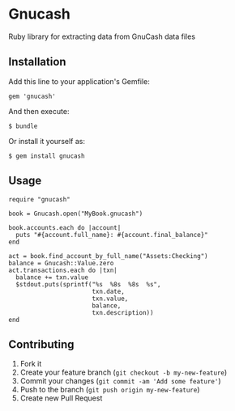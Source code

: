 # Gnucash

Ruby library for extracting data from GnuCash data files

## Installation

Add this line to your application's Gemfile:

    gem 'gnucash'

And then execute:

    $ bundle

Or install it yourself as:

    $ gem install gnucash

## Usage

    require "gnucash"

    book = Gnucash.open("MyBook.gnucash")

    book.accounts.each do |account|
      puts "#{account.full_name}: #{account.final_balance}"
    end

    act = book.find_account_by_full_name("Assets:Checking")
    balance = Gnucash::Value.zero
    act.transactions.each do |txn|
      balance += txn.value
      $stdout.puts(sprintf("%s  %8s  %8s  %s",
                           txn.date,
                           txn.value,
                           balance,
                           txn.description))
    end

## Contributing

1. Fork it
2. Create your feature branch (`git checkout -b my-new-feature`)
3. Commit your changes (`git commit -am 'Add some feature'`)
4. Push to the branch (`git push origin my-new-feature`)
5. Create new Pull Request
